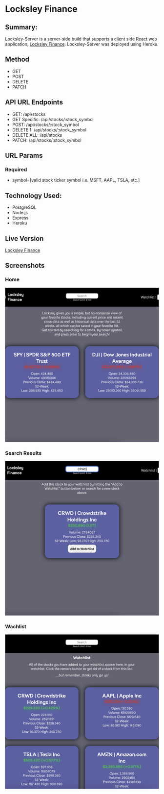 # Locksley Finance

## Summary:
Locksley-Server is a server-side build that supports a client side React web application, [Locksley Finance](https://github.com/zacharyjameson/locksley-client). Locksley-Server was deployed using Heroku.

## Method
* GET
* POST
* DELETE
* PATCH

## API URL Endpoints
* GET: /api/stocks
* GET Specific: /api/stocks/:stock_symbol
* POST: /api/stocks/:stock_symbol
* DELETE 1: /api/stocks/:stock_symbol
* DELETE ALL: /api/stocks
* PATCH: /api/stocks/:stock_symbol

## URL Params
### Required
* symbol=[valid stock ticker symbol i.e. MSFT, AAPL, TSLA, etc.]

## Technology Used: 
* PostgreSQL
* Node.js
* Express
* Heroku

## Live Version
[Locksley Finance](https://locksley.vercel.app/)

## Screenshots

### Home
![Home Page](src/images/Home.jpeg)

### Search Results
![Search](src/images/Search.jpeg)

### Wachlist
![Watchlist](src/images/Watchlist.jpeg)